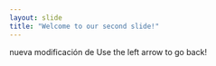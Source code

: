 ```yaml
---
layout: slide
title: "Welcome to our second slide!"
---
```

nueva modificación de 
Use the left arrow to go back!
